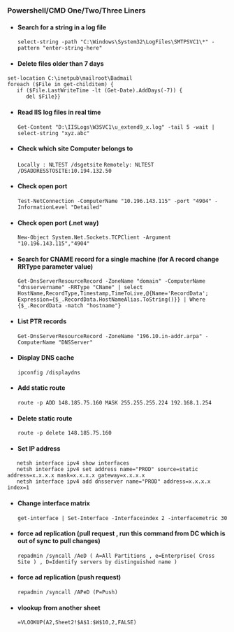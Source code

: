 ### **Powershell/CMD One/Two/Three Liners**

- #### Search for a string in a log file
   `select-string -path "C:\Windows\System32\LogFiles\SMTPSVC1\*" -pattern "enter-string-here"`

- #### Delete files older than 7 days
```
set-location C:\inetpub\mailroot\Badmail
foreach ($File in get-childitem) {
   if ($File.LastWriteTime -lt (Get-Date).AddDays(-7)) {
      del $File}}
``` 
- #### Read IIS log files in real time
   `Get-Content "D:\IISLogs\W3SVC1\u_extend9_x.log" -tail 5 -wait | select-string "xyz.abc"`

- #### Check which site Computer belongs to
   `Locally : NLTEST /dsgetsite`
   `Remotely: NLTEST /DSADDRESSTOSITE:10.194.132.50`

- #### Check open port
   `Test-NetConnection -ComputerName "10.196.143.115" -port "4904" -InformationLevel "Detailed"`

- #### Check open port (.net way)
   `New-Object System.Net.Sockets.TCPClient -Argument "10.196.143.115","4904"`

- #### Search for CNAME record for a single machine (for A record change RRType parameter value)
   ```
   Get-DnsServerResourceRecord -ZoneName "domain" -ComputerName "dnsservername" -RRType "CName" | select HostName,RecordType,Timestamp,TimeToLive,@{Name='RecordData';  Expression={$_.RecordData.HostNameAlias.ToString()}} | Where {$_.RecordData -match "hostname"}
   ```

- #### List PTR records
   `Get-DnsServerResourceRecord -ZoneName "196.10.in-addr.arpa" -ComputerName "DNSServer"`

- #### Display DNS cache 
   `ipconfig /displaydns` 

- #### Add static route
   `route -p ADD 148.185.75.160 MASK 255.255.255.224 192.168.1.254 `

- #### Delete static route
   `route -p delete 148.185.75.160`

- #### Set IP address
```
   netsh interface ipv4 show interfaces 
   netsh interface ipv4 set address name="PROD" source=static address=x.x.x.x mask=x.x.x.x gateway=x.x.x.x 
   netsh interface ipv4 add dnsserver name="PROD" address=x.x.x.x index=1
```
- #### Change interface matrix
   `get-interface | Set-Interface -Interfaceindex 2 -interfacemetric 30`

- #### force ad replication (pull request , run this command from DC which is out of sync to pull changes)
   `repadmin /syncall /AeD ( A=All Partitions , e=Enterprise( Cross Site ) , D=Identify servers by distinguished name )`

- #### force ad replication (push request)
   `repadmin /syncall /APeD (P=Push)`

- #### vlookup from another sheet
   `=VLOOKUP(A2,Sheet2!$A$1:$W$10,2,FALSE)`




